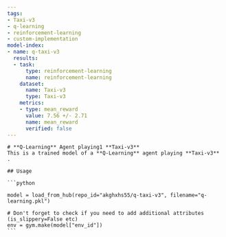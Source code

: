 ```yaml
---
tags:
- Taxi-v3
- q-learning
- reinforcement-learning
- custom-implementation
model-index:
- name: q-taxi-v3
  results:
  - task:
      type: reinforcement-learning
      name: reinforcement-learning
    dataset:
      name: Taxi-v3
      type: Taxi-v3
    metrics:
    - type: mean_reward
      value: 7.56 +/- 2.71
      name: mean_reward
      verified: false
---
```


    # **Q-Learning** Agent playing1 **Taxi-v3**
    This is a trained model of a **Q-Learning** agent playing **Taxi-v3** .

    ## Usage

    ```python

    model = load_from_hub(repo_id="akghxhs55/q-taxi-v3", filename="q-learning.pkl")

    # Don't forget to check if you need to add additional attributes (is_slippery=False etc)
    env = gym.make(model["env_id"])
    ```
    